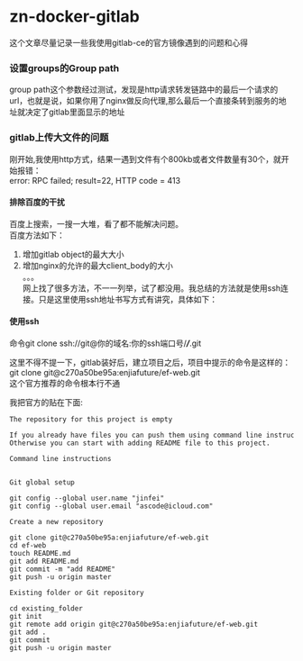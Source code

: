 # zn-docker-gitlab
这个文章尽量记录一些我使用gitlab-ce的官方镜像遇到的问题和心得

### 设置groups的Group path
group path这个参数经过测试，发现是http请求转发链路中的最后一个请求的url，也就是说，如果你用了nginx做反向代理,那么最后一个直接条转到服务的地址就决定了gitlab里面显示的地址

### gitlab上传大文件的问题
刚开始,我使用http方式，结果一遇到文件有个800kb或者文件数量有30个，就开始报错：  
error: RPC failed; result=22, HTTP code = 413  
#### 排除百度的干扰
百度上搜索，一搜一大堆，看了都不能解决问题。  
百度方法如下：  
1. 增加gitlab object的最大大小  
2. 增加nginx的允许的最大client_body的大小  
。。。  
网上找了很多方法，不一一列举，试了都没用。我总结的方法就是使用ssh连接。只是这里使用ssh地址书写方式有讲究，具体如下：  

#### 使用ssh
命令git clone ssh://git@你的域名:你的ssh端口号/***/***.git  

这里不得不提一下，gitlab装好后，建立项目之后，项目中提示的命令是这样的：  
git clone git@c270a50be95a:enjiafuture/ef-web.git  
这个官方推荐的命令根本行不通   


我把官方的贴在下面:  
<pre style="font-size:12px;font-color:gray;">
The repository for this project is empty  

If you already have files you can push them using command line instructions below.  
Otherwise you can start with adding README file to this project.  

Command line instructions


Git global setup

git config --global user.name "jinfei"  
git config --global user.email "ascode@icloud.com"  

Create a new repository

git clone git@c270a50be95a:enjiafuture/ef-web.git  
cd ef-web  
touch README.md  
git add README.md  
git commit -m "add README"  
git push -u origin master  

Existing folder or Git repository  

cd existing_folder  
git init  
git remote add origin git@c270a50be95a:enjiafuture/ef-web.git  
git add .  
git commit  
git push -u origin master  
</pre>



